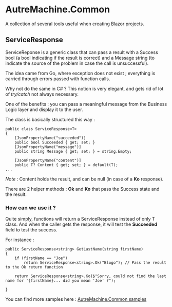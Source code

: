 # AutreMachine.Common

A collection of several tools useful when creating Blazor projects.

## ServiceResponse
ServiceReponse<T> is a generic class that can pass a result with a Success bool (a bool indicating if the result is correct) and a Message string (to indicate the source of the problem in case the call is unsuccessful).

The idea came from Go, where exception does not exist ; everything is carried through errors passed with function calls.

Why not do the same in C# ? This notion is very elegant, and gets rid of lot of *try/catch* not always necessary.

One of the benefits : you can pass a meaningful message from the Business Logic layer and display it to the user.

The class is basically structured this way :

```
public class ServiceResponse<T>
{
    [JsonPropertyName("succeeded")]
    public bool Succeeded { get; set; }
    [JsonPropertyName("message")]
    public string Message { get; set; } = string.Empty;

    [JsonPropertyName("content")]
    public T? Content { get; set; } = default(T);
...
```

*Note* : Content holds the result, and can be null (in case of a **Ko** response).

There are 2 helper methods : **Ok** and **Ko** that pass the Success state and the result.

### How can we use it ?

Quite simply, functions will return a ServiceResponse<T> instead of only T class.
And when the caller gets the response, it will test the **Succeeded** field to test the success.

For instance :
```
public ServiceResponse<string> GetLastName(string firstName)
{
    if (firstName == "Joe")
        return ServiceResponse<string>.Ok("Blogo"); // Pass the result to the Ok return function

    return ServiceResponse<string>.Ko($"Sorry, could not find the last name for '{firstName}... did you mean 'Joe' ?");

}
```

You can find more samples here :
[AutreMachine.Common samples](https://github.com/AutreMachine/AutreMachine.Common/tree/master/AutreMachine.Common.Samples)

